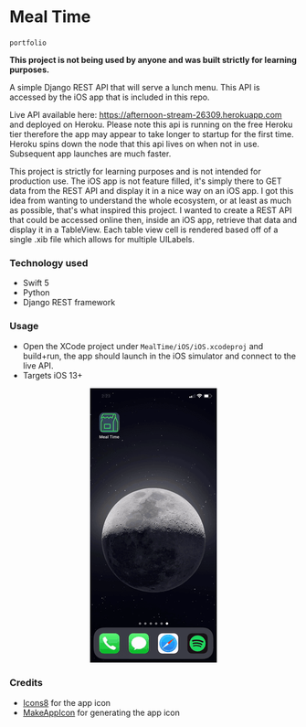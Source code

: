 # Meal Time

`portfolio`

**This project is not being used by anyone and was built strictly for learning purposes.**

A simple Django REST API that will serve a lunch menu. This API is accessed by the iOS app that is included in this repo.

Live API available here: https://afternoon-stream-26309.herokuapp.com and deployed on Heroku. Please note this api is running on the free Heroku tier therefore the app may appear to take longer to startup for the first time. Heroku spins down the node that this api lives on when not in use. Subsequent app launches are much faster.

This project is strictly for learning purposes and is not intended for production use. The iOS app is not feature filled, it's simply there to GET data from the REST API and display it in a nice way on an iOS app. I got this idea from wanting to understand the whole ecosystem, or at least as much as possible, that's what inspired this project. I wanted to create a REST API that could be accessed online then, inside an iOS app, retrieve that data and display it in a TableView. Each table view cell is rendered based off of a single .xib file which allows for multiple UILabels.

### Technology used
* Swift 5
* Python
* Django REST framework

### Usage
* Open the XCode project under `MealTime/iOS/iOS.xcodeproj` and build+run, the app should launch in the iOS simulator and connect to the live API.
* Targets iOS 13+

<p align="center">
  <img src="images/MealTimeVideo.gif">
</p>

### Credits
* [Icons8](https://icons8.com) for the app icon
* [MakeAppIcon](https://makeappicon.com) for generating the app icon
